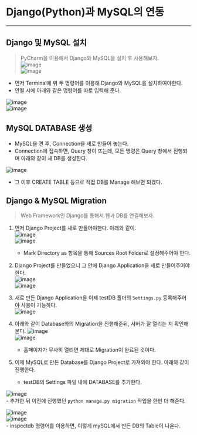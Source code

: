 # Django(Python)과 MySQL의 연동
---
## Django 및 MySQL 설치
> PyCharm을 이용해서 Django와 MySQL을 설치 후 사용해보자.  
![image](https://user-images.githubusercontent.com/71700079/142802244-67715e87-3f54-4a3b-a78f-61d7615204d6.png)  
![image](https://user-images.githubusercontent.com/71700079/142802337-fb1f24dd-272d-49c3-a7fd-cecf0ccc7fe6.png)  

- 먼저 Terminal에 위 두 명령어를 이용해 Django와 MySQL을 설치하여야한다.
- 안될 시에 아래와 같은 명령어를 따로 입력해 준다.

![image](https://user-images.githubusercontent.com/71700079/142802391-9668091d-9a78-441b-a2c7-2af9adbdfeff.png)  
![image](https://user-images.githubusercontent.com/71700079/142802432-95a163c5-9091-4312-9b3f-72ef5635c189.png)  

## MySQL DATABASE 생성
- MySQL을 켠 후, Connection을 새로 만들어 놓는다.
- Connection에 접속하면, Query 창이 뜨는데, 모든 명령은 Query 창에서 진행되며 아래와 같이 새 DB를 생성한다.  

![image](https://user-images.githubusercontent.com/71700079/142802654-3fd16eab-f873-43ec-b894-5ac145382d03.png)

- 그 이후 CREATE TABLE 등으로 직접 DB를 Manage 해보면 되겠다.  

## Django & MySQL Migration
> Web Framework인 Django를 통해서 웹과 DB를 연결해보자.  
1. 먼저 Django Project를 새로 만들어야한다. 아래와 같이.  
  ![image](https://user-images.githubusercontent.com/71700079/142802830-72401d3a-df73-4080-ac1b-8eef1bc47b6a.png)  
  ![image](https://user-images.githubusercontent.com/71700079/142802860-87eec32b-ed96-4f80-bd4b-e1f981aa58e4.png)  
    - Mark Directory as 항목을 통해 Sources Root Folder로 설정해주어야 한다.

2. Django Project를 만들었으니 그 안에 Django Application을 새로 만들어주어야 한다.  
  ![image](https://user-images.githubusercontent.com/71700079/142802983-db4935c8-8a6f-4fd3-a9ed-76211e293c13.png)  
  ![image](https://user-images.githubusercontent.com/71700079/142802999-ab94674e-f1e9-4c89-9912-00dc5ece0f8d.png)  

3. 새로 만든 Django Application을 이제 testDB 폴더의 ```Settings.py``` 등록해주어야 사용이 가능하다.  
  ![image](https://user-images.githubusercontent.com/71700079/142803077-535b9f65-71fc-485c-b984-d725c65f3ad2.png)  

4. 아래와 같이 Database와의 Migration을 진행해준뒤, 서버가 잘 열리는 지 확인해본다.
  ![image](https://user-images.githubusercontent.com/71700079/142803165-95f6d9d4-dfdb-4ee6-a6ba-2007cebd8ae1.png)  
  ![image](https://user-images.githubusercontent.com/71700079/142803189-c4f9d228-5288-4f58-9f1e-2a3b0b7949f2.png)  
    - 홈페이지가 무사히 열리면 제대로 Migration이 완료된 것이다.

5. 이제 MySQL로 만든 Database를 Django Project로 가져와야 한다. 아래와 같이 진행한다.  
    - testDB의 Settings 파일 내에 DATABASE를 추가한다.  
 
  ![image](https://user-images.githubusercontent.com/71700079/142803332-ca5fbb15-194c-46b0-996c-3a313b418b8b.png)  
    - 추가한 뒤 이전에 진행했던 ```python manage.py migration``` 작업을 한번 더 해준다.  

  ![image](https://user-images.githubusercontent.com/71700079/142803735-fa15273f-ba25-48b6-ac0f-a8d822fce93a.png)  
  ![image](https://user-images.githubusercontent.com/71700079/142803771-97f30f16-bff0-495b-ba1e-f4d3ecf07643.png)  
    - inspectdb 명령어를 이용하면, 이렇게 mySQL에서 만든 DB의 Table이 나온다.






